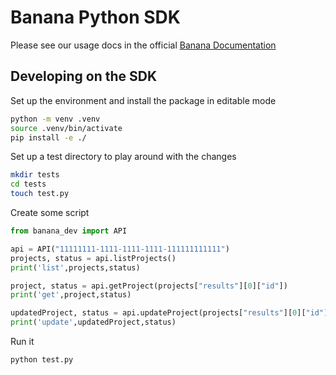 # Banana Python SDK

Please see our usage docs in the official [Banana Documentation](https://docs.banana.dev/banana-docs/core-concepts/sdks/python)

## Developing on the SDK

Set up the environment and install the package in editable mode
```bash
python -m venv .venv
source .venv/bin/activate
pip install -e ./
```

Set up a test directory to play around with the changes
```bash
mkdir tests
cd tests
touch test.py
```

Create some script
```python
from banana_dev import API

api = API("11111111-1111-1111-1111-111111111111")
projects, status = api.listProjects()
print('list',projects,status)

project, status = api.getProject(projects["results"][0]["id"])
print('get',project,status)

updatedProject, status = api.updateProject(projects["results"][0]["id"], {"maxReplicas": 2})
print('update',updatedProject,status)
```

Run it
```bash
python test.py
```
